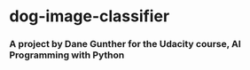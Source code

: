 # dog-image-classifier
### A project by Dane Gunther for the Udacity course, AI Programming with Python
